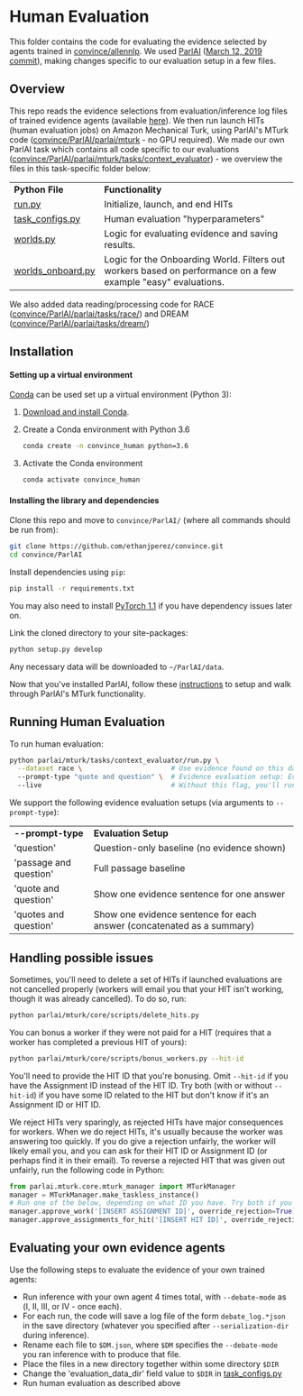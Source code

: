# Human Evaluation
This folder contains the code for evaluating the evidence selected by agents trained in [convince/allennlp](https://github.com/ethanjperez/convince/tree/master/allennlp).
We used [ParlAI](https://parl.ai/) ([March 12, 2019 commit](https://github.com/ethanjperez/ParlAI/tree/baa839db2120c837562620386cbe1167bd0e9109)), making changes specific to our evaluation setup in a few files.

## Overview
This repo reads the evidence selections from evaluation/inference log files of trained evidence agents (available [here](https://github.com/ethanjperez/convince/tree/master/allennlp/eval/mturk)).
We then run launch HITs (human evaluation jobs) on Amazon Mechanical Turk, using ParlAI's MTurk code ([convince/ParlAI/parlai/mturk](https://github.com/ethanjperez/convince/tree/master/ParlAI/parlai/mturk) - no GPU required).
We made our own ParlAI task which contains all code specific to our evaluations ([convince/ParlAI/parlai/mturk/tasks/context_evaluator](https://github.com/ethanjperez/convince/tree/master/ParlAI/parlai/mturk/tasks/context_evaluator)) - we overview the files in this task-specific folder below:

<table>
<tr>
    <td> <b> Python File </b> </td>
    <td> <b> Functionality </b> </td>
</tr>
<tr>
    <td> <a href="https://github.com/ethanjperez/convince/tree/master/ParlAI/parlai/mturk/tasks/context_evaluator/run.py">run.py</a> </td>
    <td> Initialize, launch, and end HITs </td>
</tr>
<tr>
    <td> <a href="https://github.com/ethanjperez/convince/tree/master/ParlAI/parlai/mturk/tasks/context_evaluator/task_configs.py">task_configs.py</a> </td>
    <td> Human evaluation "hyperparameters" </td>
</tr>
<tr>
    <td> <a href="https://github.com/ethanjperez/convince/tree/master/ParlAI/parlai/mturk/tasks/context_evaluator/worlds.py">worlds.py</a> </td>
    <td> Logic for evaluating evidence and saving results. </td>
</tr>
<tr>
    <td> <a href="https://github.com/ethanjperez/convince/tree/master/ParlAI/parlai/mturk/tasks/context_evaluator/worlds_onboard.py">worlds_onboard.py</a> </td>
    <td> Logic for the Onboarding World. Filters out workers based on performance on a few example "easy" evaluations. </td>
</tr>
</table>

We also added data reading/processing code for RACE ([convince/ParlAI/parlai/tasks/race/](https://github.com/ethanjperez/convince/tree/master/ParlAI/parlai/tasks/race)) and DREAM ([convince/ParlAI/parlai/tasks/dream/](https://github.com/ethanjperez/convince/tree/master/ParlAI/parlai/tasks/dream))

## Installation

#### Setting up a virtual environment

[Conda](https://conda.io/) can be used set up a virtual environment (Python 3):

1.  [Download and install Conda](https://conda.io/docs/download.html).

2.  Create a Conda environment with Python 3.6

    ```bash
    conda create -n convince_human python=3.6
    ```

3.  Activate the Conda environment

    ```bash
    conda activate convince_human
    ```

#### Installing the library and dependencies

Clone this repo and move to `convince/ParlAI/` (where all commands should be run from):
```bash
git clone https://github.com/ethanjperez/convince.git
cd convince/ParlAI
```

Install dependencies using `pip`:
```bash
pip install -r requirements.txt
```
You may also need to install [PyTorch 1.1](https://pytorch.org/) if you have dependency issues later on.

Link the cloned directory to your site-packages:
```bash
python setup.py develop
```

Any necessary data will be downloaded to `~/ParlAI/data`.

Now that you've installed ParlAI, follow these [instructions](https://github.com/ethanjperez/convince/blob/master/ParlAI/README_ParlAI.md#mturk) to setup and walk through ParlAI's MTurk functionality.

## Running Human Evaluation

To run human evaluation:
```bash
python parlai/mturk/tasks/context_evaluator/run.py \
  --dataset race \                      # Use evidence found on this dataset ('race' or 'dream')
  --prompt-type "quote and question" \  # Evidence evaluation setup: Evaluate single-sentence evidence
  --live                                # Without this flag, you'll run a debugging HIT in MTurk Sandbox without fees
```

We support the following evidence evaluation setups (via arguments to `--prompt-type`):
<table>
<tr>
    <td> <b> --prompt-type </b> </td>
    <td> <b> Evaluation Setup </b> </td>
</tr>
<tr>
    <td> 'question' </td>
    <td> Question-only baseline (no evidence shown) </td>
</tr>
<tr>
    <td> 'passage and question' </td>
    <td> Full passage baseline </td>
</tr>
<tr>
    <td> 'quote and question' </td>
    <td> Show one evidence sentence for one answer </td>
</tr>
<tr>
    <td> 'quotes and question' </td>
    <td> Show one evidence sentence for each answer (concatenated as a summary) </td>
</tr>
</table>

## Handling possible issues

Sometimes, you'll need to delete a set of HITs if launched evaluations are not cancelled properly (workers will email you that your HIT isn't working, though it was already cancelled). To do so, run:
```bash
python parlai/mturk/core/scripts/delete_hits.py
```

You can bonus a worker if they were not paid for a HIT (requires that a worker has completed a previous HIT of yours):
```bash
python parlai/mturk/core/scripts/bonus_workers.py --hit-id
```
You'll need to provide the HIT ID that you're bonusing.
Omit `--hit-id` if you have the Assignment ID instead of the HIT ID.
Try both (with or without `--hit-id`) if you have some ID related to the HIT but don't know if it's an Assignment ID or HIT ID.

We reject HITs very sparingly, as rejected HITs have major consequences for workers.
When we do reject HITs, it's usually because the worker was answering too quickly.
If you do give a rejection unfairly, the worker will likely email you, and you can ask for their HIT ID or Assignment ID (or perhaps find it in their email).
To reverse a rejected HIT that was given out unfairly, run the following code in Python:
```python
from parlai.mturk.core.mturk_manager import MTurkManager
manager = MTurkManager.make_taskless_instance()
# Run one of the below, depending on what ID you have. Try both if you don't know.
manager.approve_work('[INSERT ASSIGNMENT ID]', override_rejection=True)
manager.approve_assignments_for_hit('[INSERT HIT ID]', override_rejection=True)
```

## Evaluating your own evidence agents

Use the following steps to evaluate the evidence of your own trained agents:
- Run inference with your own agent 4 times total, with `--debate-mode` as (Ⅰ, Ⅱ, Ⅲ, or Ⅳ - once each).
- For each run, the code will save a log file of the form `debate_log.*json` in the save directory (whatever you specified after `--serialization-dir` during inference).
- Rename each file to `$DM.json`, where `$DM` specifies the `--debate-mode` you ran inference with to produce that file.
- Place the files in a new directory together within some directory `$DIR`
- Change the 'evaluation_data_dir' field value to `$DIR` in [task_configs.py](https://github.com/ethanjperez/convince/tree/master/ParlAI/parlai/mturk/tasks/context_evaluator/task_configs.py)
- Run human evaluation as described above

